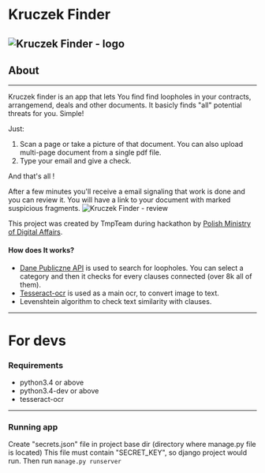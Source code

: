 # Kruczek Finder
![Kruczek Finder - logo](http://i.imgur.com/kcav5B6.png)
---
## About
---
Kruczek finder is an app that lets You find find loopholes in your contracts, arrangemend, deals and other documents.
It basicly finds "all" potential threats for you. Simple!

Just:
1) Scan a page or take a picture of that document. You can also upload multi-page document from a single pdf file.
2) Type your email and give a check.

And that's all !

After a few minutes you'll receive a email signaling that work is done and you can review it. You will have a link to your document with marked suspicious fragments.
![Kruczek Finder - review](http://i.imgur.com/xpfxO8K.png)

This project was created by TmpTeam during hackathon by [Polish Ministry of Digital Affairs](https://mc.gov.pl/).

#### How does It works?

* [Dane Publiczne API](https://danepubliczne.gov.pl/) is used to search for loopholes. You can select a category and then it checks for every clauses connected (over 8k all of them).
* [Tesseract-ocr](https://github.com/tesseract-ocr/tesseract) is used as a main ocr, to convert image to text.
* Levenshtein algorithm to check text similarity with clauses.

---
# For devs
### Requirements

* python3.4 or above
* python3.4-dev or above
* tesseract-ocr


---
### Running app
Create "secrets.json" file in project base dir (directory where manage.py file is located)
This file must contain "SECRET_KEY", so django project would run. Then run ```manage.py runserver```
